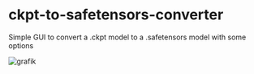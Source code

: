 # ckpt-to-safetensors-converter
Simple GUI to convert a .ckpt model to a .safetensors model with some options

![grafik](https://github.com/user-attachments/assets/a6c47113-1129-4469-913d-513f70b1f060)
